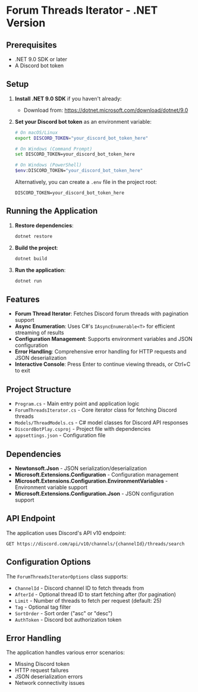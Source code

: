 # Forum Threads Iterator - .NET Version

## Prerequisites

- .NET 9.0 SDK or later
- A Discord bot token

## Setup

1. **Install .NET 9.0 SDK** if you haven't already:

   - Download from: https://dotnet.microsoft.com/download/dotnet/9.0

2. **Set your Discord bot token** as an environment variable:

   ```bash
   # On macOS/Linux
   export DISCORD_TOKEN="your_discord_bot_token_here"

   # On Windows (Command Prompt)
   set DISCORD_TOKEN=your_discord_bot_token_here

   # On Windows (PowerShell)
   $env:DISCORD_TOKEN="your_discord_bot_token_here"
   ```

   Alternatively, you can create a `.env` file in the project root:

   ```
   DISCORD_TOKEN=your_discord_bot_token_here
   ```

## Running the Application

1. **Restore dependencies**:

   ```bash
   dotnet restore
   ```

2. **Build the project**:

   ```bash
   dotnet build
   ```

3. **Run the application**:
   ```bash
   dotnet run
   ```

## Features

- **Forum Thread Iterator**: Fetches Discord forum threads with pagination support
- **Async Enumeration**: Uses C#'s `IAsyncEnumerable<T>` for efficient streaming of results
- **Configuration Management**: Supports environment variables and JSON configuration
- **Error Handling**: Comprehensive error handling for HTTP requests and JSON deserialization
- **Interactive Console**: Press Enter to continue viewing threads, or Ctrl+C to exit

## Project Structure

- `Program.cs` - Main entry point and application logic
- `ForumThreadsIterator.cs` - Core iterator class for fetching Discord threads
- `Models/ThreadModels.cs` - C# model classes for Discord API responses
- `DiscordBotPlay.csproj` - Project file with dependencies
- `appsettings.json` - Configuration file

## Dependencies

- **Newtonsoft.Json** - JSON serialization/deserialization
- **Microsoft.Extensions.Configuration** - Configuration management
- **Microsoft.Extensions.Configuration.EnvironmentVariables** - Environment variable support
- **Microsoft.Extensions.Configuration.Json** - JSON configuration support

## API Endpoint

The application uses Discord's API v10 endpoint:

```
GET https://discord.com/api/v10/channels/{channelId}/threads/search
```

## Configuration Options

The `ForumThreadsIteratorOptions` class supports:

- `ChannelId` - Discord channel ID to fetch threads from
- `AfterId` - Optional thread ID to start fetching after (for pagination)
- `Limit` - Number of threads to fetch per request (default: 25)
- `Tag` - Optional tag filter
- `SortOrder` - Sort order ("asc" or "desc")
- `AuthToken` - Discord bot authorization token

## Error Handling

The application handles various error scenarios:

- Missing Discord token
- HTTP request failures
- JSON deserialization errors
- Network connectivity issues
